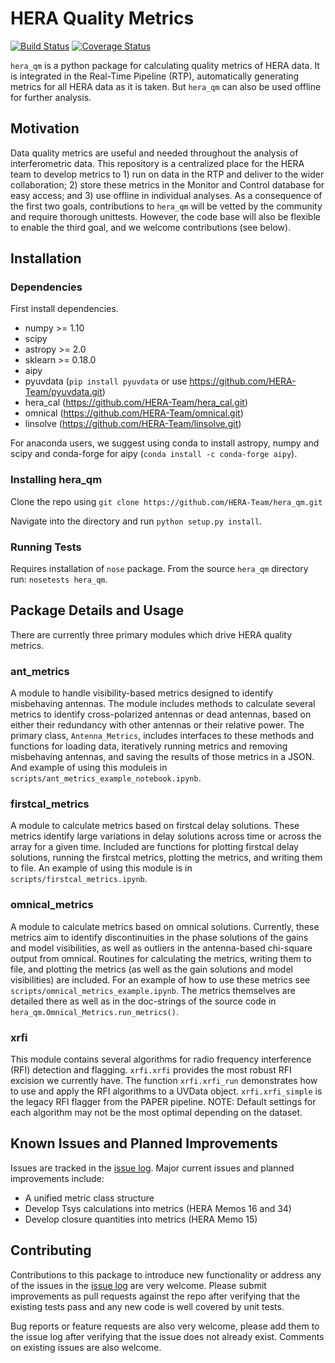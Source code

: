 # HERA Quality Metrics

[![Build Status](https://travis-ci.org/HERA-Team/hera_qm.svg?branch=master)](https://travis-ci.org/HERA-Team/hera_qm)
[![Coverage Status](https://coveralls.io/repos/github/HERA-Team/hera_qm/badge.svg?branch=master)](https://coveralls.io/github/HERA-Team/hera_qm?branch=master)

`hera_qm` is a python package for calculating quality metrics of HERA data.
It is integrated in the Real-Time Pipeline (RTP), automatically generating metrics
for all HERA data as it is taken. But `hera_qm` can also be used offline for
further analysis.

## Motivation
Data quality metrics are useful and needed throughout the analysis of interferometric data.
This repository is a centralized place for the HERA team to develop metrics to 1)
run on data in the RTP and deliver to the wider collaboration; 2) store these metrics
in the Monitor and Control database for easy access; and 3) use offline in individual
analyses. As a consequence of the first two goals, contributions to `hera_qm` will
be vetted by the community and require thorough unittests. However, the code base
will also be flexible to enable the third goal, and we welcome contributions (see below).

## Installation

### Dependencies
First install dependencies.

* numpy >= 1.10
* scipy
* astropy >= 2.0
* sklearn >= 0.18.0
* aipy
* pyuvdata (`pip install pyuvdata` or use https://github.com/HERA-Team/pyuvdata.git)
* hera_cal (https://github.com/HERA-Team/hera_cal.git)
* omnical (https://github.com/HERA-Team/omnical.git)
* linsolve (https://github.com/HERA-Team/linsolve.git)

For anaconda users, we suggest using conda to install astropy, numpy and scipy and conda-forge
for aipy (```conda install -c conda-forge aipy```).

### Installing hera_qm
Clone the repo using
`git clone https://github.com/HERA-Team/hera_qm.git`

Navigate into the directory and run `python setup.py install`.

### Running Tests
Requires installation of `nose` package.
From the source `hera_qm` directory run: `nosetests hera_qm`.

## Package Details and Usage
There are currently three primary modules which drive HERA quality metrics.

### ant_metrics
A module to handle visibility-based metrics designed to identify misbehaving antennas.
The module includes methods to calculate several metrics to identify cross-polarized antennas 
or dead antennas, based on either their redundancy with other antennas or their relative power.
The primary class, `Antenna_Metrics`, includes interfaces to these methods and functions for 
loading data, iteratively running metrics and removing misbehaving antennas, and saving the 
results of those metrics in a JSON. And example of using this moduleis in 
`scripts/ant_metrics_example_notebook.ipynb`.

### firstcal_metrics
A module to calculate metrics based on firstcal delay solutions. These metrics
identify large variations in delay solutions across time or across the array
for a given time. Included are functions for plotting firstcal delay solutions,
running the firstcal metrics, plotting the metrics, and writing them to file.
An example of using this module is in `scripts/firstcal_metrics.ipynb`.

### omnical_metrics
A module to calculate metrics based on omnical solutions. Currently, these metrics
aim to identify discontinuities in the phase solutions of the gains and model visibilities,
as well as outliers in the antenna-based chi-square output from omnical. Routines for 
calculating the metrics, writing them to file, and plotting the metrics (as well as the
gain solutions and model visibilities) are included. For an example of how to use these
metrics see `scripts/omnical_metrics_example.ipynb`. The metrics themselves are detailed
there as well as in the doc-strings of the source code in `hera_qm.Omnical_Metrics.run_metrics()`.

### xrfi
This module contains several algorithms for radio frequency interference (RFI)
detection and flagging. `xrfi.xrfi` provides the most robust RFI excision we currently have.
The function `xrfi.xrfi_run` demonstrates how to use and apply the RFI algorithms
to a UVData object. `xrfi.xrfi_simple` is the legacy RFI flagger from the PAPER pipeline. 
NOTE: Default settings for each algorithm may not be the most optimal depending
on the dataset.

## Known Issues and Planned Improvements
Issues are tracked in the [issue log](https://github.com/HERA-Team/hera_qm/issues).
Major current issues and planned improvements include:
* A unified metric class structure
* Develop Tsys calculations into metrics (HERA Memos 16 and 34)
* Develop closure quantities into metrics (HERA Memo 15)

## Contributing
Contributions to this package to introduce new functionality or address any of the
issues in the [issue log](https://github.com/HERA-Team/hera_qm/issues) are very welcome.
Please submit improvements as pull requests against the repo after verifying that
the existing tests pass and any new code is well covered by unit tests.

Bug reports or feature requests are also very welcome, please add them to the
issue log after verifying that the issue does not already exist.
Comments on existing issues are also welcome.
